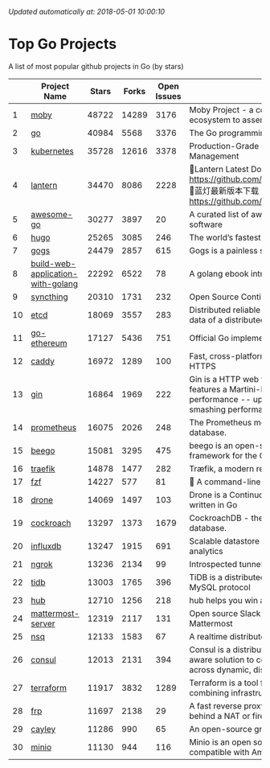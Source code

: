 *Updated automatically at: 2018-05-01 10:00:10* 
# Top Go Projects
A list of most popular github projects in Go (by stars)

|    | Project Name | Stars | Forks | Open Issues | Description |
| -- | ------------ | ----- | ----- | ----------- | ----------- |
| 1 | [moby](https://github.com/moby/moby) | 48722 | 14289 | 3176 | Moby Project - a collaborative project for the container ecosystem to assemble container-based systems |
| 2 | [go](https://github.com/golang/go) | 40984 | 5568 | 3376 | The Go programming language |
| 3 | [kubernetes](https://github.com/kubernetes/kubernetes) | 35728 | 12616 | 3378 | Production-Grade Container Scheduling and Management |
| 4 | [lantern](https://github.com/getlantern/lantern) | 34470 | 8086 | 2228 | 🔴Lantern Latest Download https://github.com/getlantern/lantern/releases/tag/latest 🔴蓝灯最新版本下载 https://github.com/getlantern/forum/issues/833 🔴  |
| 5 | [awesome-go](https://github.com/avelino/awesome-go) | 30277 | 3897 | 20 | A curated list of awesome Go frameworks, libraries and software |
| 6 | [hugo](https://github.com/gohugoio/hugo) | 25265 | 3085 | 246 | The world’s fastest framework for building websites. |
| 7 | [gogs](https://github.com/gogits/gogs) | 24479 | 2857 | 615 | Gogs is a painless self-hosted Git service. |
| 8 | [build-web-application-with-golang](https://github.com/astaxie/build-web-application-with-golang) | 22292 | 6522 | 78 | A golang ebook intro how to build a web with golang |
| 9 | [syncthing](https://github.com/syncthing/syncthing) | 20310 | 1731 | 232 | Open Source Continuous File Synchronization |
| 10 | [etcd](https://github.com/coreos/etcd) | 18069 | 3557 | 283 | Distributed reliable key-value store for the most critical data of a distributed system |
| 11 | [go-ethereum](https://github.com/ethereum/go-ethereum) | 17127 | 5436 | 751 | Official Go implementation of the Ethereum protocol |
| 12 | [caddy](https://github.com/mholt/caddy) | 16972 | 1289 | 100 | Fast, cross-platform HTTP/2 web server with automatic HTTPS |
| 13 | [gin](https://github.com/gin-gonic/gin) | 16864 | 1969 | 222 | Gin is a HTTP web framework written in Go (Golang). It features a Martini-like API with much better performance -- up to 40 times faster. If you need smashing performance, get yourself some Gin. |
| 14 | [prometheus](https://github.com/prometheus/prometheus) | 16075 | 2026 | 248 | The Prometheus monitoring system and time series database. |
| 15 | [beego](https://github.com/astaxie/beego) | 15081 | 3295 | 475 | beego is an open-source, high-performance web framework for the Go programming language. |
| 16 | [traefik](https://github.com/containous/traefik) | 14878 | 1477 | 282 | Træfik, a modern reverse proxy |
| 17 | [fzf](https://github.com/junegunn/fzf) | 14227 | 577 | 81 | :cherry_blossom: A command-line fuzzy finder |
| 18 | [drone](https://github.com/drone/drone) | 14069 | 1497 | 103 | Drone is a Continuous Delivery platform built on Docker, written in Go |
| 19 | [cockroach](https://github.com/cockroachdb/cockroach) | 13297 | 1373 | 1679 | CockroachDB - the open source, cloud-native SQL database. |
| 20 | [influxdb](https://github.com/influxdata/influxdb) | 13247 | 1915 | 691 | Scalable datastore for metrics, events, and real-time analytics |
| 21 | [ngrok](https://github.com/inconshreveable/ngrok) | 13236 | 2134 | 99 | Introspected tunnels to localhost |
| 22 | [tidb](https://github.com/pingcap/tidb) | 13003 | 1765 | 396 | TiDB is a distributed HTAP database compatible with the MySQL protocol  |
| 23 | [hub](https://github.com/github/hub) | 12710 | 1256 | 218 | hub helps you win at git. |
| 24 | [mattermost-server](https://github.com/mattermost/mattermost-server) | 12319 | 2117 | 131 | Open source Slack-alternative in Golang and React - Mattermost |
| 25 | [nsq](https://github.com/nsqio/nsq) | 12133 | 1583 | 67 | A realtime distributed messaging platform |
| 26 | [consul](https://github.com/hashicorp/consul) | 12013 | 2131 | 394 | Consul is a distributed, highly available, and data center aware solution to connect and configure applications across dynamic, distributed infrastructure. |
| 27 | [terraform](https://github.com/hashicorp/terraform) | 11917 | 3832 | 1289 | Terraform is a tool for building, changing, and combining infrastructure safely and efficiently. |
| 28 | [frp](https://github.com/fatedier/frp) | 11697 | 2138 | 29 | A fast reverse proxy to help you expose a local server behind a NAT or firewall to the internet. |
| 29 | [cayley](https://github.com/cayleygraph/cayley) | 11286 | 990 | 65 | An open-source graph database |
| 30 | [minio](https://github.com/minio/minio) | 11130 | 944 | 116 | Minio is an open source object storage server compatible with Amazon S3 APIs |
